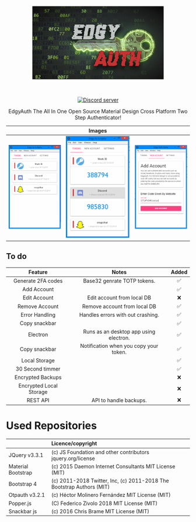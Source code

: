 <div align="center">
  <br />
  <p>
    <a href=""><img src="https://github.com/edgy-media/EdgyAuth/raw/master/art/edgyauth-logo-wide.png" height="200" alt="EdgyAuth" /></a>
  </p>
  <br />
  <p>
    <a href="https://discord.gg/hMcX9s"><img src="https://discordapp.com/api/guilds/319849588187987969/embed.png" alt="Discord server" /></a>
  </p>
  <p>
  EdgyAuth The All In One Open Source Material Design Cross Platform Two Step Authenticator! 
  </p>
</div>



|                |    Images       |    |
|:---------------------:|:---------------:|:-------:|
| ![Image](screenshots/homepage.PNG) | ![Image](screenshots/homepage-tokens.PNG) | ![Image](screenshots/addaccount.PNG) |

## To do

| Feature               | Notes          | Added   |
|:---------------------:|:---------------:|:-------:|
| Generate 2FA codes    |Base32 genrate TOTP tokens.| ✅       |
| Add Account           || ✅       |
| Edit Account          |Edit account from local DB| ❌       |
| Remove Account        |Remove account from local DB| ✅       |
| Error Handling        |Handles errors with out crashing.| ✅       |
| Copy snackbar         || ✅       |
| Electron              |Runs as an desktop app using electron.| ✅       |
| Copy snackbar         |Notification when you copy your token.| ✅       |
| Local Storage         || ✅       |
| 30 Second timmer      || ✅       |
| Encrypted Backups      || ❌       |
| Encrypted Local Storage      || ❌       |
| REST API      |API to handle backups.| ❌       |

# Used Repositories

|  |  Licence/copyright |
|:----|:----------|
|JQuery v3.3.1| (c) JS Foundation and other contributors jquery.org/license|
|Material Bootstrap| (c) 2015 Daemon Internet Consultants MIT License (MIT)|
|Bootstrap 4| (c) 2011-2018 Twitter, Inc, (c) 2011-2018 The Bootstrap Authors (MIT)|
| Otpauth v3.2.1| (c) Héctor Molinero Fernández MIT License (MIT)|
| Popper.js |(C) Federico Zivolo 2018 MIT License (MIT)|
| Snackbar js |(c) 2016 Chris Brame MIT License (MIT)|
